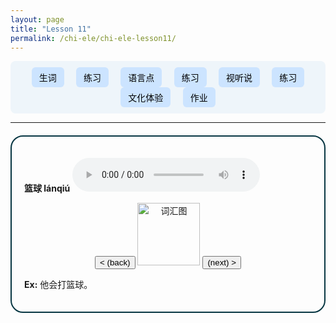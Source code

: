 ```yaml
---
layout: page
title: "Lesson 11"
permalink: /chi-ele/chi-ele-lesson11/
---
```


<div class="lesson-nav">
  <button onclick="showSection('vocab')">生词</button>
  <button onclick="showSection('practice1')">练习</button>
  <button onclick="showSection('grammar')">语言点</button>
  <button onclick="showSection('practice2')">练习</button>
  <button onclick="showSection('listening')">视听说</button>
  <button onclick="showSection('practice3')">练习</button>
  <button onclick="showSection('culture')">文化体验</button>
  <button onclick="showSection('homework')">作业</button>
</div>

<hr>

<div class="lesson-section" id="vocab">
  <div class="vocab-card" style="display:block">
    <p><strong>篮球 lánqiú</strong> <audio controls><source src="audio1.mp3" type="audio/mpeg"></audio></p>
    <div style="text-align:center;">
      <button onclick="switchCard('vocab', -1)">&lt; (back)</button>
      <img src="image1.png" alt="词汇图" width="100">
      <button onclick="switchCard('vocab', 1)">(next) &gt;</button>
    </div>
    <p><strong>Ex:</strong> 他会打篮球。</p>
  </div>
  <div class="vocab-card" style="display:none">
    <p><strong>足球 zúqiú</strong> <audio controls><source src="audio1.mp3" type="audio/mpeg"></audio></p>
    <div style="text-align:center;">
      <button onclick="switchCard('vocab', -1)">&lt; (back)</button>
      <img src="image1.png" alt="词汇图" width="100">
      <button onclick="switchCard('vocab', 1)">(next) &gt;</button>
    </div>
    <p><strong>Ex:</strong> 他会踢足球。</p>
  </div>
  <div class="vocab-card" style="display:none">
    <p><strong>乒乓球 pīngpāngqiú</strong> <audio controls><source src="audio1.mp3" type="audio/mpeg"></audio></p>
    <div style="text-align:center;">
      <button onclick="switchCard('vocab', -1)">&lt; (back)</button>
      <img src="image1.png" alt="词汇图" width="100">
      <button onclick="switchCard('vocab', 1)">(next) &gt;</button>
    </div>
    <p><strong>Ex:</strong> 他会乒乓球。</p>
  </div>
  <div class="vocab-card" style="display:none">
    <p><strong>羽毛球 yǔmáoqiú</strong> <audio controls><source src="audio1.mp3" type="audio/mpeg"></audio></p>
    <div style="text-align:center;">
      <button onclick="switchCard('vocab', -1)">&lt; (back)</button>
      <img src="image1.png" alt="词汇图" width="100">
      <button onclick="switchCard('vocab', 1)">(next) &gt;</button>
    </div>
    <p><strong>Ex:</strong> 他会打羽毛球。</p>
  </div>
</div>

<div class="lesson-section" id="practice1" style="display:none">
  <div class="vocab-card practice-card" style="display:block">
    <h2>生词练习</h2>
    <p>根据图片和音频填写正确的生词：</p>
    <div class="practice-question">
      <img src="practice1_img1.png" alt="练习图1" width="120">
      <audio controls><source src="practice1_audio1.mp3" type="audio/mpeg"></audio>
      <input type="text" placeholder="填写生词"><button onclick="checkAnswer(this, '篮球')">提交</button><span></span>
    </div>
    <div style="text-align:center;">
      <button onclick="switchCard('practice1', -1)">&lt; (back)</button>
      <button onclick="switchCard('practice1', 1)">(next) &gt;</button>
    </div>
  </div>
  <div class="vocab-card practice-card" style="display:none">
    <div class="practice-question">
      <img src="practice1_img2.png" alt="练习图2" width="120">
      <audio controls><source src="practice1_audio2.mp3" type="audio/mpeg"></audio>
      <input type="text" placeholder="填写生词"><button onclick="checkAnswer(this, '游泳')">提交</button><span></span>
    </div>
    <div style="text-align:center;">
      <button onclick="switchCard('practice1', -1)">&lt; (back)</button>
      <button onclick="switchCard('practice1', 1)">(next) &gt;</button>
    </div>
  </div>
  <div class="vocab-card practice-card" style="display:none">
    <div class="practice-question">
      <img src="practice1_img3.png" alt="练习图3" width="120">
      <audio controls><source src="practice1_audio3.mp3" type="audio/mpeg"></audio>
      <input type="text" placeholder="填写生词"><button onclick="checkAnswer(this, '踢足球')">提交</button><span></span>
    </div>
    <div style="text-align:center;">
      <button onclick="switchCard('practice1', -1)">&lt; (back)</button>
      <button onclick="switchCard('practice1', 1)">(next) &gt;</button>
    </div>
  </div>
  <div class="vocab-card practice-card" style="display:none">
    <div class="practice-question">
      <img src="practice1_img4.png" alt="练习图4" width="120">
      <audio controls><source src="practice1_audio4.mp3" type="audio/mpeg"></audio>
      <input type="text" placeholder="填写生词"><button onclick="checkAnswer(this, '唱歌')">提交</button><span></span>
    </div>
    <div style="text-align:center;">
      <button onclick="switchCard('practice1', -1)">&lt; (back)</button>
      <button onclick="switchCard('practice1', 1)">(next) &gt;</button>
    </div>
  </div>
  <div class="vocab-card practice-card" style="display:none">
    <div class="practice-question">
      <img src="practice1_img5.png" alt="练习图5" width="120">
      <audio controls><source src="practice1_audio5.mp3" type="audio/mpeg"></audio>
      <input type="text" placeholder="填写生词"><button onclick="checkAnswer(this, '跑步')">提交</button><span></span>
    </div>
    <div style="text-align:center;">
      <button onclick="switchCard('practice1', -1)">&lt; (back)</button>
      <button onclick="switchCard('practice1', 1)">(next) &gt;</button>
    </div>
  </div>
</div>

<script>
function showSection(sectionId) {
  const sections = document.querySelectorAll('.lesson-section');
  sections.forEach(sec => sec.style.display = 'none');
  document.getElementById(sectionId).style.display = 'block';
  resetCards(sectionId);
}

function switchCard(sectionId, direction) {
  const cards = document.querySelectorAll(`#${sectionId} .vocab-card`);
  let current = Array.from(cards).findIndex(c => c.style.display !== 'none');
  cards[current].style.display = 'none';
  let next = current + direction;
  if (next < 0) next = cards.length - 1;
  if (next >= cards.length) next = 0;
  cards[next].style.display = 'block';
}

function resetCards(sectionId) {
  const cards = document.querySelectorAll(`#${sectionId} .vocab-card`);
  cards.forEach((c, i) => c.style.display = i === 0 ? 'block' : 'none');
}

function checkAnswer(button, correct) {
  const input = button.previousElementSibling.value.trim();
  const resultSpan = button.nextElementSibling;
  resultSpan.textContent = input === correct ? '✅' : '❎';
}
</script>

<style>
.lesson-nav {
  background-color: #eef5fa;
  padding: 10px;
  border-radius: 8px;
  text-align: center;
  font-weight: bold;
}
.lesson-nav button {
  margin: 0 8px;
  padding: 6px 12px;
  font-size: 14px;
  border: none;
  background: #cce4ff;
  border-radius: 6px;
  cursor: pointer;
}
.lesson-nav button:hover {
  background: #a3d0ff;
}
.vocab-card {
  border: 2px solid #073642;
  padding: 20px;
  border-radius: 20px;
  margin-top: 20px;
}
.practice-question {
  margin-top: 15px;
}
input {
  margin: 5px;
  padding: 5px;
}
</style>
